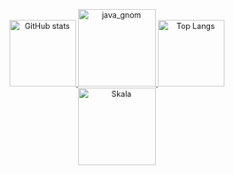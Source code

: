 <a href="https://github.com/MASHINKA34" target="_blank">
    <div align="center">
        <img
            src="https://github-readme-stats.vercel.app/api?username=MASHINKA34&theme=noctis_minimus&hide_title=true&count_private=true"
            alt="GitHub stats"
            height="120px"
        >
        <img
            src="https://external-content.duckduckgo.com/iu/?u=https%3A%2F%2Fwww.nicepng.com%2Fpng%2Fdetail%2F311-3118049_image-gallery-of-java-logo-transparent-duke-java.png&f=1&nofb=1&ipt=48114a1a101a0e40e2f707f200a2a8f1ef783f03f90aea45b476107cb0362ccc"
            alt="java_gnom"
            height="140px"
        >
        <img
            src="https://github-readme-stats.vercel.app/api/top-langs/?username=MASHINKA34&layout=compact&theme=noctis_minimus&hide_title=true&count_private=true"
            alt="Top Langs"
            height="120px"
        >
        <img
            src="https://media1.tenor.com/m/QA_IqSKoWTcAAAAd/the-rock.gif"
            alt="Skala"
            height="140px"
    </div>
</a>
